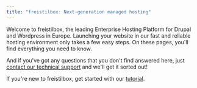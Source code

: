 ```yaml
---
title: "freistilbox: Next-generation managed hosting"
---
```


Welcome to freistilbox, the leading Enterprise Hosting Platform for Drupal and Wordpress in Europe. Launching your website in our fast and reliable hosting environment only takes a few easy steps. On these pages, you'll find everything you need to know.

And if you've got any questions that you don't find answered here, just [contact our technical support](mailto:support@freistilbox.com) and we'll get it sorted out!

If you're new to freistilbox, get started with our [tutorial](/getting_started/index.html).

